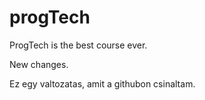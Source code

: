 # progTech

ProgTech is the best course ever.

New changes.

Ez egy valtozatas, amit a githubon csinaltam.
